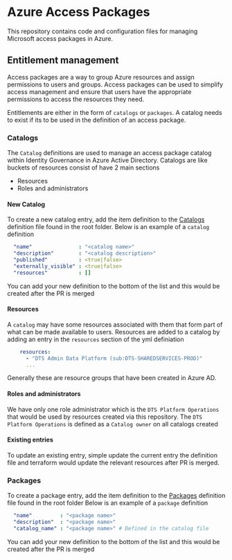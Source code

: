 # Azure Access Packages
This repository contains code and configuration files for managing Microsoft access packages in Azure.

## Entitlement management
Access packages are a way to group Azure resources and assign permissions to users and groups. Access packages can be used to simplify access management and ensure that users have the appropriate permissions to access the resources they need.

Entitlements are either in the form of `catalogs` or `packages`. A catalog needs to exist if its to be used 
in the definition of an access package.

### Catalogs
The `Catalog` definitions are used to manage an access package catalog within Identity Governance in Azure Active Directory. Catalogs
are like buckets of resources consist of have 2 main sections
- Resources
- Roles and administrators

#### New Catalog
To create a new catalog entry, add the item definition to the [Catalogs](entitlement-catalogs.yml) definition file found in the root folder.
Below is an example of a `catalog` definition

```yaml
  "name"               : "<catalog name>"
  "description"        : "<catalog description>"
  "published"          : <true|false>
  "externally_visible" : <true|false>
  "resources"          : []
```

You can add your new definition to the bottom of the list and this would be created after the PR is merged

#### Resources
A `catalog` may have some resources associated with them that form part of what can be made available to users.
Resources are added to a catalog by adding an entry in the `resources` section of the yml definiation

```yaml
    resources:
      - "DTS Admin Data Platform (sub:DTS-SHAREDSERVICES-PROD)"
      ...
```

Generally these are resource groups that have been created in Azure AD.

#### Roles and administrators
We have only one role administrator which is the `DTS Platform Operations` that would be used by resources
created via this repository. The `DTS Platform Operations` is defined as a `Catalog owner` on all catalogs created

#### Existing entries
To update an existing entry, simple update the  current entry the definition file and terraform would update the relevant
resources after PR is merged.

### Packages
To create a  package entry, add the item definition to the [Packages](entitlement-packages.yml) definition file found in the root folder
Below is an example of a `package` definition

```yaml
  "name"         : "<package name>"
  "description"  : "<package name>"
  "catalog_name" : "<package name>" # Defined in the catalog file
```

You can add your new definition to the bottom of the list and this would be created after the PR is merged
